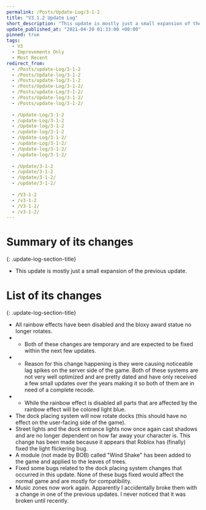 ```yaml
---
permalink: /Posts/Update-Log/3-1-2
title: "V3.1.2 Update Log"
short_description: "This update is mostly just a small expansion of the previous update."
update_published_at: "2021-04-20 01:33:00 +00:00"
pinned: true
tags:
  - V3
  - Improvements Only
  - Most Recent
redirect_from:
  - /Posts/update-Log/3-1-2
  - /Posts/Update-log/3-1-2
  - /Posts/update-log/3-1-2
  - /Posts/Update-Log/3-1-2/
  - /Posts/update-Log/3-1-2/
  - /Posts/Update-log/3-1-2/
  - /Posts/update-log/3-1-2/
  
  - /Update-Log/3-1-2
  - /update-Log/3-1-2
  - /Update-log/3-1-2
  - /update-log/3-1-2
  - /Update-Log/3-1-2/
  - /update-Log/3-1-2/
  - /Update-log/3-1-2/
  - /update-log/3-1-2/
  
  - /Update/3-1-2
  - /update/3-1-2
  - /Update/3-1-2/
  - /update/3-1-2/
  
  - /V3-1-2
  - /v3-1-2
  - /V3-1-2/
  - /v3-1-2/
---
```


# Summary of its changes
{: .update-log-section-title}

* This update is mostly just a small expansion of the previous update.

# List of its changes
{: .update-log-section-title}

* All rainbow effects have been disabled and the bloxy award statue no longer rotates.
* * Both of these changes are temporary and are expected to be fixed within the next few updates.
* * Reason for this change happening is they were causing noticeable lag spikes on the server side of the game. Both of these systems are not very well optimized and are pretty dated and have only received a few small updates over the years making it so both of them are in need of a complete recode.
* * While the rainbow effect is disabled all parts that are affected by the rainbow effect will be colored light blue.
* The dock placing system will now rotate docks (this should have no effect on the user-facing side of the game).
* Street lights and the dock entrance lights now once again cast shadows and are no longer dependent on how far away your character is. This change has been made because it appears that Roblox has (finally) fixed the light flickering bug.
* A module (not made by BOB) called "Wind Shake" has been added to the game and applied to the leaves of trees.
* Fixed some bugs related to the dock placing system changes that occurred in this update. None of these bugs fixed would affect the normal game and are mostly for compatibility.
* Music zones now work again. Apparently I accidentally broke them with a change in one of the previous updates. I never noticed that it was broken until recently.
